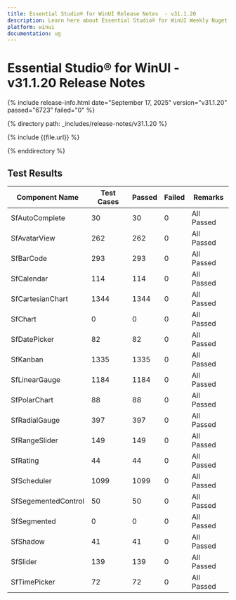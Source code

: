 ```yaml
---
title: Essential Studio® for WinUI Release Notes  - v31.1.20
description: Learn here about Essential Studio® for WinUI Weekly Nuget Release - Release Notes - v31.1.20
platform: winui
documentation: ug
---
```


# Essential Studio® for WinUI - v31.1.20 Release Notes

{% include release-info.html date="September 17, 2025"  version="v31.1.20" passed="6723" failed="0" %}

{% directory path: _includes/release-notes/v31.1.20 %}

{% include {{file.url}} %}

{% enddirectory %}

## Test Results

| Component Name | Test Cases | Passed | Failed | Remarks |
|---------------|------------|--------|--------|---------|
| SfAutoComplete | 30 | 30 | 0 | All Passed |
| SfAvatarView | 262 | 262 | 0 | All Passed |
| SfBarCode | 293 | 293 | 0 | All Passed |
| SfCalendar | 114 | 114 | 0 | All Passed |
| SfCartesianChart | 1344 | 1344 | 0 | All Passed |
| SfChart | 0 | 0 | 0 | All Passed |
| SfDatePicker | 82 | 82 | 0 | All Passed |
| SfKanban | 1335 | 1335 | 0 | All Passed |
| SfLinearGauge | 1184 | 1184 | 0 | All Passed |
| SfPolarChart | 88 | 88 | 0 | All Passed |
| SfRadialGauge | 397 | 397 | 0 | All Passed |
| SfRangeSlider | 149 | 149 | 0 | All Passed |
| SfRating | 44 | 44 | 0 | All Passed |
| SfScheduler | 1099 | 1099 | 0 | All Passed |
| SfSegementedControl | 50 | 50 | 0 | All Passed |
| SfSegmented | 0 | 0 | 0 | All Passed |
| SfShadow | 41 | 41 | 0 | All Passed |
| SfSlider | 139 | 139 | 0 | All Passed |
| SfTimePicker | 72 | 72 | 0 | All Passed |